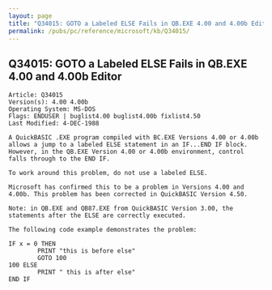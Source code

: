 ```yaml
---
layout: page
title: "Q34015: GOTO a Labeled ELSE Fails in QB.EXE 4.00 and 4.00b Editor"
permalink: /pubs/pc/reference/microsoft/kb/Q34015/
---
```


## Q34015: GOTO a Labeled ELSE Fails in QB.EXE 4.00 and 4.00b Editor

	Article: Q34015
	Version(s): 4.00 4.00b
	Operating System: MS-DOS
	Flags: ENDUSER | buglist4.00 buglist4.00b fixlist4.50
	Last Modified: 4-DEC-1988
	
	A QuickBASIC .EXE program compiled with BC.EXE Versions 4.00 or 4.00b
	allows a jump to a labeled ELSE statement in an IF...END IF block.
	However, in the QB.EXE Version 4.00 or 4.00b environment, control
	falls through to the END IF.
	
	To work around this problem, do not use a labeled ELSE.
	
	Microsoft has confirmed this to be a problem in Versions 4.00 and
	4.00b. This problem has been corrected in QuickBASIC Version 4.50.
	
	Note: in QB.EXE and QB87.EXE from QuickBASIC Version 3.00, the
	statements after the ELSE are correctly executed.
	
	The following code example demonstrates the problem:
	
	IF x = 0 THEN
	        PRINT "this is before else"
	        GOTO 100
	100 ELSE
	        PRINT " this is after else"
	END IF

